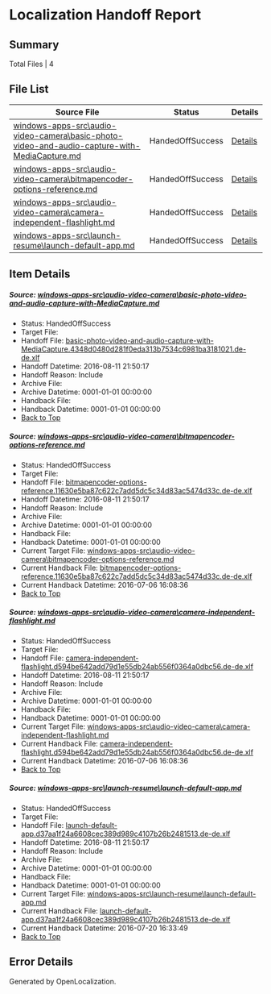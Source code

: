# <a name='report-top'></a> Localization Handoff Report

## Summary
 Total Files | 4

## File List
 Source File | Status | Details 
 ----------- | ------ | ------- 
 [windows-apps-src\audio-video-camera\basic-photo-video-and-audio-capture-with-MediaCapture.md](https://github.com/Microsoft/windows-apps/blob/0c7355d442cd650f110042d5e01f51becbb51d0e/windows-apps-src/audio-video-camera/basic-photo-video-and-audio-capture-with-MediaCapture.md) | HandedOffSuccess | [Details](#19a546d4778d0edfbc5ca2e3acf0ded084445958153)
 [windows-apps-src\audio-video-camera\bitmapencoder-options-reference.md](https://github.com/Microsoft/windows-apps/blob/de54d389488d8298ea1341b0a6f27a476d38584e/windows-apps-src/audio-video-camera/bitmapencoder-options-reference.md) | HandedOffSuccess | [Details](#0ccaf55215cb82633313e145a126db92aa6d16e6154)
 [windows-apps-src\audio-video-camera\camera-independent-flashlight.md](https://github.com/Microsoft/windows-apps/blob/1b32633abc9365bf88137dff7c36ba0f2ad05d72/windows-apps-src/audio-video-camera/camera-independent-flashlight.md) | HandedOffSuccess | [Details](#8c256d8aba08d42fa00b46a01c8b7e773a0ab40c155)
 [windows-apps-src\launch-resume\launch-default-app.md](https://github.com/Microsoft/windows-apps/blob/6ac2c8f21421cee8b3ed0095a37c6dc872370d77/windows-apps-src/launch-resume/launch-default-app.md) | HandedOffSuccess | [Details](#0db5c2ebf8436f0c8e452862adb70e648424ad8f4388)

## Item Details
##### <a name='19a546d4778d0edfbc5ca2e3acf0ded084445958153'></a> Source: [windows-apps-src\audio-video-camera\basic-photo-video-and-audio-capture-with-MediaCapture.md](https://github.com/Microsoft/windows-apps/blob/0c7355d442cd650f110042d5e01f51becbb51d0e/windows-apps-src/audio-video-camera/basic-photo-video-and-audio-capture-with-MediaCapture.md)
* Status: HandedOffSuccess
* Target File: 
* Handoff File: [basic-photo-video-and-audio-capture-with-MediaCapture.4348d0480d281f0eda313b7534c6981ba3181021.de-de.xlf](https://github.com/Microsoft/WDG.handoff/blob/0648e615122b2ead59310d3e208fd941057af9a9/ol-handoff/Microsoft/windows-apps.de-de/master/basic-photo-video-and-audio-capture-with-MediaCapture.4348d0480d281f0eda313b7534c6981ba3181021.de-de.xlf)
* Handoff Datetime: 2016-08-11 21:50:17
* Handoff Reason: Include
* Archive File: 
* Archive Datetime: 0001-01-01 00:00:00
* Handback File: 
* Handback Datetime: 0001-01-01 00:00:00
* [Back to Top](#report-top)

##### <a name='0ccaf55215cb82633313e145a126db92aa6d16e6154'></a> Source: [windows-apps-src\audio-video-camera\bitmapencoder-options-reference.md](https://github.com/Microsoft/windows-apps/blob/de54d389488d8298ea1341b0a6f27a476d38584e/windows-apps-src/audio-video-camera/bitmapencoder-options-reference.md)
* Status: HandedOffSuccess
* Target File: 
* Handoff File: [bitmapencoder-options-reference.11630e5ba87c622c7add5dc5c34d83ac5474d33c.de-de.xlf](https://github.com/Microsoft/WDG.handoff/blob/0648e615122b2ead59310d3e208fd941057af9a9/ol-handoff/Microsoft/windows-apps.de-de/master/bitmapencoder-options-reference.11630e5ba87c622c7add5dc5c34d83ac5474d33c.de-de.xlf)
* Handoff Datetime: 2016-08-11 21:50:17
* Handoff Reason: Include
* Archive File: 
* Archive Datetime: 0001-01-01 00:00:00
* Handback File: 
* Handback Datetime: 0001-01-01 00:00:00
* Current Target File: [windows-apps-src\audio-video-camera\bitmapencoder-options-reference.md](https://github.com/Microsoft/windows-apps.de-de/blob/7a3dc4d5efb7b5518f9623c0a3ebf46436d26e72/windows-apps-src/audio-video-camera/bitmapencoder-options-reference.md)
* Current Handback File: [bitmapencoder-options-reference.11630e5ba87c622c7add5dc5c34d83ac5474d33c.de-de.xlf](https://github.com/Microsoft/WDG.handback/blob/b6880abfd65d38457dda3929c963d918f070774a/ol-handback/Microsoft/windows-apps.de-de/master/bitmapencoder-options-reference.11630e5ba87c622c7add5dc5c34d83ac5474d33c.de-de.xlf)
* Current Handback Datetime: 2016-07-06 16:08:36
* [Back to Top](#report-top)

##### <a name='8c256d8aba08d42fa00b46a01c8b7e773a0ab40c155'></a> Source: [windows-apps-src\audio-video-camera\camera-independent-flashlight.md](https://github.com/Microsoft/windows-apps/blob/1b32633abc9365bf88137dff7c36ba0f2ad05d72/windows-apps-src/audio-video-camera/camera-independent-flashlight.md)
* Status: HandedOffSuccess
* Target File: 
* Handoff File: [camera-independent-flashlight.d594be642add79d1e55db24ab556f0364a0dbc56.de-de.xlf](https://github.com/Microsoft/WDG.handoff/blob/0648e615122b2ead59310d3e208fd941057af9a9/ol-handoff/Microsoft/windows-apps.de-de/master/camera-independent-flashlight.d594be642add79d1e55db24ab556f0364a0dbc56.de-de.xlf)
* Handoff Datetime: 2016-08-11 21:50:17
* Handoff Reason: Include
* Archive File: 
* Archive Datetime: 0001-01-01 00:00:00
* Handback File: 
* Handback Datetime: 0001-01-01 00:00:00
* Current Target File: [windows-apps-src\audio-video-camera\camera-independent-flashlight.md](https://github.com/Microsoft/windows-apps.de-de/blob/7a3dc4d5efb7b5518f9623c0a3ebf46436d26e72/windows-apps-src/audio-video-camera/camera-independent-flashlight.md)
* Current Handback File: [camera-independent-flashlight.d594be642add79d1e55db24ab556f0364a0dbc56.de-de.xlf](https://github.com/Microsoft/WDG.handback/blob/b6880abfd65d38457dda3929c963d918f070774a/ol-handback/Microsoft/windows-apps.de-de/master/camera-independent-flashlight.d594be642add79d1e55db24ab556f0364a0dbc56.de-de.xlf)
* Current Handback Datetime: 2016-07-06 16:08:36
* [Back to Top](#report-top)

##### <a name='0db5c2ebf8436f0c8e452862adb70e648424ad8f4388'></a> Source: [windows-apps-src\launch-resume\launch-default-app.md](https://github.com/Microsoft/windows-apps/blob/6ac2c8f21421cee8b3ed0095a37c6dc872370d77/windows-apps-src/launch-resume/launch-default-app.md)
* Status: HandedOffSuccess
* Target File: 
* Handoff File: [launch-default-app.d37aa1f24a6608cec389d989c4107b26b2481513.de-de.xlf](https://github.com/Microsoft/WDG.handoff/blob/0648e615122b2ead59310d3e208fd941057af9a9/ol-handoff/Microsoft/windows-apps.de-de/master/launch-default-app.d37aa1f24a6608cec389d989c4107b26b2481513.de-de.xlf)
* Handoff Datetime: 2016-08-11 21:50:17
* Handoff Reason: Include
* Archive File: 
* Archive Datetime: 0001-01-01 00:00:00
* Handback File: 
* Handback Datetime: 0001-01-01 00:00:00
* Current Target File: [windows-apps-src\launch-resume\launch-default-app.md](https://github.com/Microsoft/windows-apps.de-de/blob/6de8cee4ee31a6fa9082108f1a9e7ff09c39e62b/windows-apps-src/launch-resume/launch-default-app.md)
* Current Handback File: [launch-default-app.d37aa1f24a6608cec389d989c4107b26b2481513.de-de.xlf](https://github.com/Microsoft/WDG.handback/blob/2c1ceb1dcd88de90d8169faf0aaddf2807f77d49/ol-handback/Microsoft/windows-apps.de-de/master/launch-default-app.d37aa1f24a6608cec389d989c4107b26b2481513.de-de.xlf)
* Current Handback Datetime: 2016-07-20 16:33:49
* [Back to Top](#report-top)


## Error Details

Generated by OpenLocalization.
